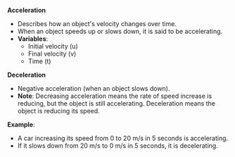**Acceleration**

- Describes how an object's velocity changes over time.
- When an object speeds up or slows down, it is said to be accelerating.
- **Variables**:
    - Initial velocity (u)
    - Final velocity (v)
    - Time (t)

**Deceleration**

- Negative acceleration (when an object slows down).
- **Note**: Decreasing acceleration means the rate of speed increase is reducing, but the object is still accelerating. Deceleration means the object is reducing its speed.

**Example**:

- A car increasing its speed from 0 to 20 m/s in 5 seconds is accelerating.
- If it slows down from 20 m/s to 0 m/s in 5 seconds, it is decelerating.